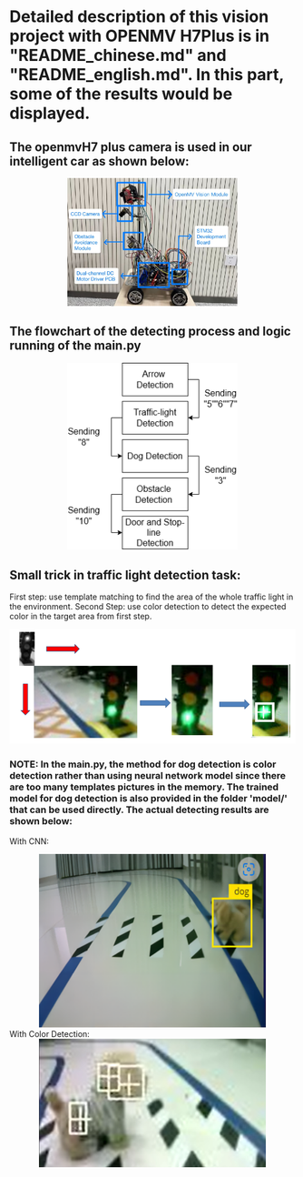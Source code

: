 # Detailed description of this vision project with OPENMV H7Plus is in "README_chinese.md" and "README_english.md". In this part, some of the results would be displayed.
## The openmvH7 plus camera is used in our intelligent car as shown below:
<div align="center">
    <img src="https://raw.githubusercontent.com/ICscholar/OpenMV-Autonomous-Vision/main/images%20for%20README/system_link.png" alt="System Link Diagram" width="300"/>
</div>

## The flowchart of the detecting process and logic running of the main.py
<div align="center">
    <img src="https://raw.githubusercontent.com/ICscholar/OpenMV-Autonomous-Vision/main/images%20for%20README/flowchart.png" alt="Flowchart" width="300"/>
</div>

## Small trick in traffic light detection task: 
First step: use template matching to find the area of the whole traffic light in the environment. 
Second Step: use color detection to detect the expected color in the target area from first step. 
<div align="center">
    <img src="https://github.com/ICscholar/OpenMV-Autonomous-Vision/blob/main/images%20for%20README/traffic_light_detect.png" alt="Flowchart" width="600"/>
</div>

### NOTE: In the main.py, the method for dog detection is color detection rather than using neural network model since there are too many templates pictures in the memory. The trained model for dog detection is also provided in the folder 'model/' that can be used directly. The actual detecting results are shown below: 
With CNN: 
<div align="center">
    <img src="https://github.com/ICscholar/OpenMV-Autonomous-Vision/blob/main/image/dog_nn.png" alt="Flowchart" width="400"/>
</div>  
With Color Detection: 
<div align="center">
    <img src="https://github.com/ICscholar/OpenMV-Autonomous-Vision/blob/main/image/dog.png" alt="Flowchart" width="400"/>
</div>  
